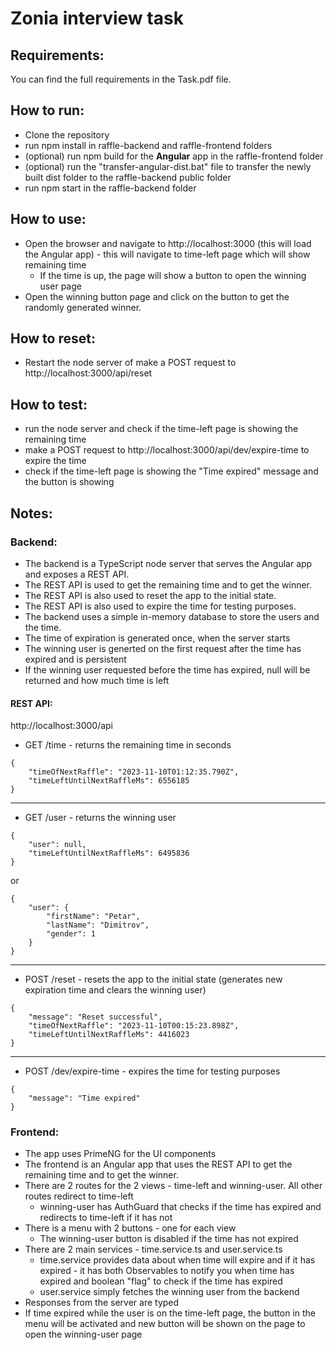 # Zonia interview task

## Requirements:
You can find the full requirements in the Task.pdf file.

## How to run:
* Clone the repository
* run npm install in raffle-backend and raffle-frontend folders
* (optional) run npm build for the **Angular** app in the raffle-frontend folder
* (optional) run the "transfer-angular-dist.bat" file to transfer the newly built dist folder to the raffle-backend public folder
* run npm start in the raffle-backend folder 

## How to use:
* Open the browser and navigate to http://localhost:3000 (this will load the Angular app)  - this will navigate to time-left page which will show remaining time 
  * If the time is up, the page will show a button to open the winning user page
* Open the winning button page and click on the button to get the randomly generated winner.

## How to reset:
* Restart the node server of make a POST request to http://localhost:3000/api/reset

## How to test:
* run the node server and check if the time-left page is showing the remaining time
* make a POST request to http://localhost:3000/api/dev/expire-time to expire the time
* check if the time-left page is showing the "Time expired" message and the button is showing

## Notes:

### Backend:
* The backend is a TypeScript node server that serves the Angular app and exposes a REST API.
* The REST API is used to get the remaining time and to get the winner.
* The REST API is also used to reset the app to the initial state.
* The REST API is also used to expire the time for testing purposes.
* The backend uses a simple in-memory database to store the users and the time.
* The time of expiration is generated once, when the server starts
* The winning user is generted on the first request after the time has expired and is persistent
* If the winning user requested before the time has expired, null will be returned and how much time is left

#### REST API:
http://localhost:3000/api

* GET /time - returns the remaining time in seconds
```
{
    "timeOfNextRaffle": "2023-11-10T01:12:35.790Z",
    "timeLeftUntilNextRaffleMs": 6556185
}
```
---

* GET /user - returns the winning user

```
{
    "user": null,
    "timeLeftUntilNextRaffleMs": 6495836
}
``` 
or 
```
{
    "user": {
        "firstName": "Petar",
        "lastName": "Dimitrov",
        "gender": 1
    }
}
```
---
* POST /reset - resets the app to the initial state (generates new expiration time and clears the winning user)
```
{
    "message": "Reset successful",
    "timeOfNextRaffle": "2023-11-10T00:15:23.898Z",
    "timeLeftUntilNextRaffleMs": 4416023
}
```

---
* POST /dev/expire-time - expires the time for testing purposes
```
{
    "message": "Time expired"
}
```


### Frontend:
* The app uses PrimeNG for the UI components
* The frontend is an Angular app that uses the REST API to get the remaining time and to get the winner.
* There are 2 routes for the 2 views - time-left and winning-user. All other routes redirect to time-left
  * winning-user has AuthGuard that checks if the time has expired and redirects to time-left if it has not
* There is a menu with 2 buttons - one for each view
  * The winning-user button is disabled if the time has not expired
* There are 2 main services - time.service.ts and user.service.ts
  * time.service provides data about when time will expire and if it has expired - it has both Observables to notify you when time has expired and boolean "flag" to check if the time has expired
  * user.service simply fetches the winning user from the backend
* Responses from the server are typed
* If time expired while the user is on the time-left page, the button in the menu will be activated and new button will be shown on the page to open the winning-user page





